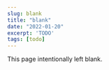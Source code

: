 ```yaml
---
slug: blank
title: "blank"
date: "2022-01-20"
excerpt: 'TODO'
tags: [todo]
---
```


This page intentionally left blank.
